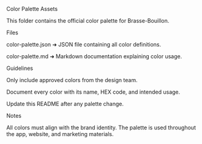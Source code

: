 Color Palette Assets

This folder contains the official color palette for Brasse-Bouillon.

Files

color-palette.json ➜ JSON file containing all color definitions.

color-palette.md ➜ Markdown documentation explaining color usage.

Guidelines

Only include approved colors from the design team.

Document every color with its name, HEX code, and intended usage.

Update this README after any palette change.

Notes

All colors must align with the brand identity. The palette is used throughout the app, website, and marketing materials.